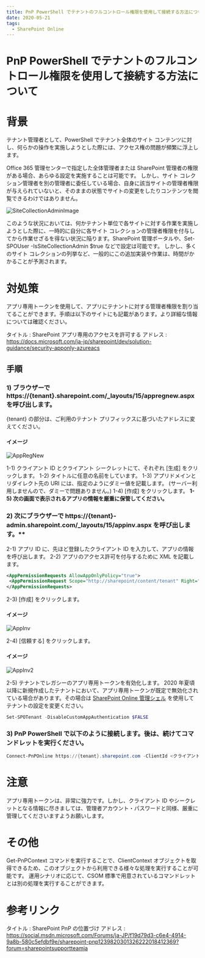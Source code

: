 ```yaml
---
title: PnP PowerShell でテナントのフルコントロール権限を使用して接続する方法について
date: 2020-05-21
tags:
  - SharePoint Online
---
```


# PnP PowerShell でテナントのフルコントロール権限を使用して接続する方法について

# 背景
テナント管理者として、PowerShell でテナント全体のサイト コンテンツに対し、何らかの操作を実施しようとした際には、アクセス権の問題が頻繁に浮上します。

Office 365 管理センターで指定した全体管理者または SharePoint 管理者の権限がある場合、あらゆる設定を実施することは可能です。
しかし、サイト コレクション管理者を別の管理者に委任している場合、自身に該当サイトの管理者権限が与えられていないと、そのままの状態でサイトの変更をしたりコンテンツを閲覧できるわけではありません。

![SiteCollectionAdminImage](pnp-powershell-with-app-only-token/SiteCollectionAdminImage.png)

このような状況においては、何かテナント単位で各サイトに対する作業を実施しようとした際に、一時的に自分に各サイト コレクションの管理者権限を付与してから作業せざるを得ない状況に陥ります。SharePoint 管理ポータルや、Set-SPOUser -IsSiteCollectionAdmin $true などで設定は可能です。
しかし、多くのサイト コレクションの列挙など、一般的にこの追加実装や作業は、時間がかかることが予測されます。

# 対処策
アプリ専用トークンを使用して、アプリにテナントに対する管理者権限を割り当てることができます。手順は以下のサイトにも記載があります。より詳細な情報については確認ください。

タイトル : SharePoint アプリ専用のアクセスを許可する
アドレス : https://docs.microsoft.com/ja-jp/sharepoint/dev/solution-guidance/security-apponly-azureacs

## 手順
### 1) ブラウザーで https://{tenant}.sharepoint.com/_layouts/15/appregnew.aspx を呼び出します。

{tenant} の部分は、ご利用のテナント プリフィックスに基づいたアドレスに変えてください。

#### イメージ
![AppRegNew](pnp-powershell-with-app-only-token/appregnew.png)

 1-1) クライアント ID とクライアント シークレットにて、それぞれ [生成] をクリックします。
 1-2) タイトルに任意の名前をしています。
 1-3) アプリドメインとリダイレクト先の URI には、指定のようにダミー値を記載します。
  (サーバー利用しませんので、ダミーで問題ありません。)
 1-4) [作成] をクリックします。
 **1-5) 次の画面で表示されるアプリの情報を厳重に保管してください。**

### 2) 次にブラウザーで https://{tenant}-admin.sharepoint.com/_layouts/15/appinv.aspx を呼び出します。**
 2-1) アプリ ID に、先ほど登録したクライアント ID を入力して、アプリの情報を呼び出します。
 2-2) アプリのアクセス許可を付与するために XML を記載します。

 ``` XML
<AppPermissionRequests AllowAppOnlyPolicy="true">
  <AppPermissionRequest Scope="http://sharepoint/content/tenant" Right="FullControl" />
</AppPermissionRequests>
```

 2-3) [作成] をクリックします。 

#### イメージ
![AppInv](pnp-powershell-with-app-only-token/appinv.png)

 2-4) [信頼する] をクリックします。

#### イメージ
![AppInv2](pnp-powershell-with-app-only-token/appinv2.png)

 2-5) テナントでレガシーのアプリ専用トークンを有効化します。
   2020 年夏頃以降に新規作成したテナントにおいて、アプリ専用トークンが既定で無効化されている場合があります。その場合は [SharePoint Online 管理シェル](https://support.microsoft.com/ja-jp/office/c16941c3-19b4-4710-8056-34c034493429) を使用してテナントの設定を変更ください。

``` PowerShell
Set-SPOTenant -DisableCustomAppAuthentication $FALSE
```

### 3) PnP PowerShell で以下のように接続します。後は、続けてコマンドレットを実行ください。

``` PowerShell
Connect-PnPOnline https://{tenant}.sharepoint.com -ClientId <クライアント ID> -ClientSecret <クライアント シークレット>
```

# 注意
アプリ専用トークンは、非常に強力です。しかし、クライアント ID やシークレットとなる情報に尽きましては、管理者アカウント・パスワードと同様、厳重に管理してくださいますようお願いします。

# その他
Get-PnPContext コマンドを実行することで、ClientContext オブジェクトを取得できるため、このオブジェクトから利用できる様々な処理を実行することが可能です。
運用シナリオに応じて、CSOM 標準で用意されているコマンドレットとは別の処理を実行することができます。


# 参考リンク

タイトル : SharePoint PnP の位置づけ
アドレス : https://social.msdn.microsoft.com/Forums/ja-JP/f19d79d3-c6e4-4914-9a8b-580c5efdbf9e/sharepoint-pnp1239820301326222018412369?forum=sharepointsupportteamja
